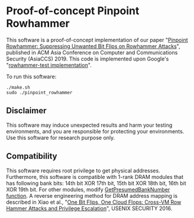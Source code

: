 
# Proof-of-concept Pinpoint Rowhammer

This software is a proof-of-concept implementation of our paper "[Pinpoint Rowhammer: Suppressing Unwanted Bit Flips on Rowhammer Attacks](https://dl.acm.org/citation.cfm?id=3329811)", published in ACM Asia Conference on Computer and Communications Security (AsiaCCS) 2019. This code is implemented upon Google's "[rowhammer-test implementation](https://github.com/google/rowhammer-test)".

To run this software:

```
./make.sh
sudo ./pinpoint_rowhammer
```

## Disclaimer
This software may induce unexpected results and harm your testing environments, and you are responsible for protecting your environments. Use this software for research purpose only.

## Compatibility
This software requires root privilege to get physical addresses. Furthermore, this software is compatible with 1-rank DRAM modules that has following bank bits: 14th bit XOR 17th bit, 15th bit XOR 18th bit, 16th bit XOR 19th bit.
For other modules, modify [GetPresumedBankNumber function](https://github.com/sangwooji/pinpoint_rowhammer/blob/c87cefb95f6ea7b1e5b3ba9595cfeb511bbf5882/pinpoint_rowhammer.cc#L90-L98). A reverse engineering method for DRAM address mapping is described in Xiao et al., "[One Bit Flips, One Cloud Flops: Cross-VM Row Hammer Attacks and Privilege Escalation](https://www.usenix.org/conference/usenixsecurity16/technical-sessions/presentation/xiao)", USENIX SECURITY 2016.
